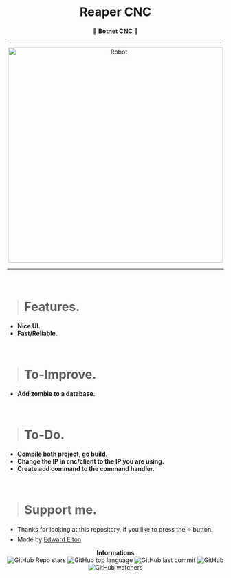 <h1 align="center">Reaper CNC</h1>

<p align='center'>
    <b>👾 Botnet CNC 👾</b>
</p>

----

<p align="center">
      <img src="https://i.pinimg.com/originals/db/f9/ed/dbf9ed8b7ab0d78952d73ba60cd86c82.jpg" alt="Robot" width="500">
</p>

---

<br/>

> # Features.

* **Nice UI.**
* **Fast/Reliable.**

<br/>

> # To-Improve.

* **Add zombie to a database.**

<br/>

> # To-Do.

* **Compile both project, go build.**
* **Change the IP in cnc/client to the IP you are using.**
* **Create add command to the command handler.**

<br/>

> # Support me.

* Thanks for looking at this repository, if you like to press the ⭐ button!
* Made by [Edward Elton](https://github.com/edwardelton).

<p align="center">
    <b>Informations</b><br>
    <img alt="GitHub Repo stars" src="https://img.shields.io/github/stars/edwardelton/CNC-Reaper?color=7143de">
    <img alt="GitHub top language" src="https://img.shields.io/github/languages/top/edwardelton/CNC-Reaper?color=7143de">
    <img alt="GitHub last commit" src="https://img.shields.io/github/last-commit/edwardelton/CNC-Reaper?color=7143de">
    <img alt="GitHub" src="https://img.shields.io/github/license/edwardelton/CNC-Reaper?color=7143de">
    <img alt="GitHub watchers" src="https://img.shields.io/github/watchers/edwardelton/CNC-Reaper?color=7143de">
</p>
